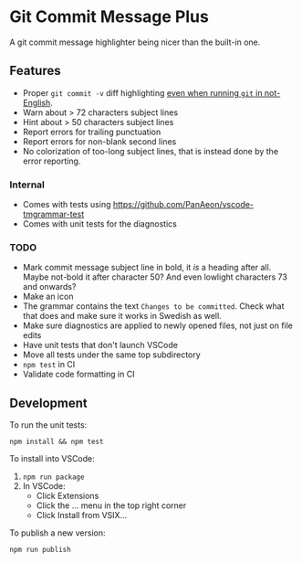 # Git Commit Message Plus

A git commit message highlighter being nicer than the built-in one.

## Features

- Proper `git commit -v` diff highlighting [even when running `git` in
  not-English](https://github.com/textmate/git.tmbundle/issues/60).
- Warn about > 72 characters subject lines
- Hint about > 50 characters subject lines
- Report errors for trailing punctuation
- Report errors for non-blank second lines
- No colorization of too-long subject lines, that is instead done by the error
  reporting.

<!-- FIXME: Add an animated demo here! -->

### Internal

- Comes with tests using <https://github.com/PanAeon/vscode-tmgrammar-test>
- Comes with unit tests for the diagnostics

### TODO

- Mark commit message subject line in bold, it _is_ a heading after all. Maybe
  not-bold it after character 50? And even lowlight characters 73 and onwards?
- Make an icon
- The grammar contains the text `Changes to be committed`. Check what that does
  and make sure it works in Swedish as well.
- Make sure diagnostics are applied to newly opened files, not just on file
  edits
- Have unit tests that don't launch VSCode
- Move all tests under the same top subdirectory
- `npm test` in CI
- Validate code formatting in CI

## Development

To run the unit tests:

```
npm install && npm test
```

To install into VSCode:

1. `npm run package`
1. In VSCode:
   - Click Extensions
   - Click the ... menu in the top right corner
   - Click Install from VSIX...

To publish a new version:

```
npm run publish
```

[diagnostics-docs]: https://code.visualstudio.com/api/language-extensions/programmatic-language-features#provide-diagnostics
[sample-extension]: https://github.com/gbuktenica/Unicode-Substitutions
